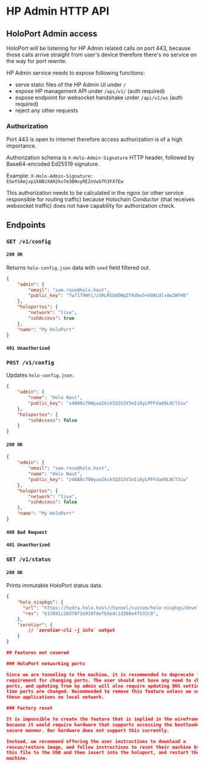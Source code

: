 # HP Admin HTTP API

## HoloPort Admin access

HoloPort will be listening for HP Admin related calls on port 443, because those calls arrive straight from user's device therefore there's no service on the way for port rewrite.

HP Admin service needs to expose following functions:
- serve static files of the HP Admin UI under `/`
- expose HP management API under `/api/v1/` (auth required)
- expose endpoint for websocket handshake under `/api/v1/ws` (auth required)
- reject any other requests

### Authorization

Port 443 is open to internet therefore access authorization is of a high importance. 

Authorization schema is `X-Holo-Admin-Signature` HTTP header, followed by Base64-encoded Ed25519 signature.

Example: `X-Holo-Admin-Signature: EGeYSAmjxp1kNBzXAR2kv7m3BNxyREZnVwSfh3FX7Ew`

This authorization needs to be calculated in the nginx (or other service responsible for routing traffic) because Holochain Conductor (that receives websocket traffic) does not have capability for authorization check. 

## Endpoints

### `GET /v1/config`

#### `200 OK`

Returns `holo-config.json` data with `seed` field filtered out.

```json
{
    "admin": {
        "email": "sam.rose@holo.host",
        "public_key": "Tw7179WYi/zSRLRSb6DWgZf4dhw5+b0ACdlvAw3WYH8"
    },
    "holoportos": {
        "network": "live",
        "sshAccess": true
    },
    "name": "My HoloPort"
}
```

#### `401 Unauthorized`

### `POST /v1/config`

Updates `holo-config.json`.

```json
{
    "admin": {
        "name": "Holo Naut",
        "public_key": "z4NA8s70Wyaa2kckSQ3S3V3eIi8yLPFFdad9L0CY3iw"
    },
    "holoportos": {
        "sshAccess": false
    }
}
```

#### `200 OK`

```json
{
    "admin": {
        "email": "sam.rose@holo.host",
        "name": "Holo Naut",
        "public_key": "z4NA8s70Wyaa2kckSQ3S3V3eIi8yLPFFdad9L0CY3iw"
    },
    "holoportos": {
        "network": "live",
        "sshAccess": false
    },
    "name": "My HoloPort"
}
```

#### `400 Bad Request`
#### `401 Unauthorized`

### `GET /v1/status`

#### `200 OK`

Prints immutable HoloPort status data.

```json
{
    "holo_nixpkgs": {
      "url": "https://hydra.holo.host/channel/custom/holo-nixpkgs/develop/holo-nixpkgs",
      "rev": "b13891c28d78f1e916fdefb5edc1d386e4f533c8",
    },
    "zerotier": {
        // `zerotier-cli -j info` output
    }    
}

## Features not covered 

### HoloPort networking ports

Since we are tunneling to the machine, it is recommended to deprecate the
requirement for changing ports. The user should not have any need to change
ports, and updating from hp admin will also require updating DNS settings each
time ports are changed. Recommended to remove this feature unless we serve
these applications on local network.

### Factory reset

It is impossible to create the feature that is implied in the wireframe,
because it would require hardware that supports accessing the bootloader in a
secure manner. Our hardware does not support this currently.

Instead, we recommend offering the user instructions to download a
rescue/restore image, and follow instructions to reset their machine by copying
this file to the USB and then insert into the holoport, and restart the
machine.
